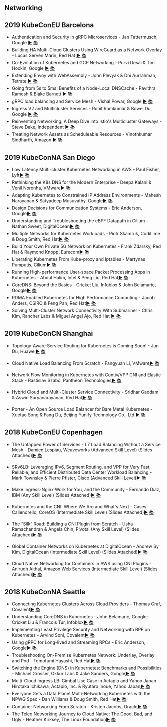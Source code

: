 Networking
---
## 2019 KubeConEU Barcelona

* Authentication and Security in gRPC Microservices - Jan Tattermusch, Google [▶️](https://www.youtube.com/watch?v=_y-lzjdVEf0) [ 📚]()
* Building HA Multi-Cloud Clusters Using WireGuard as a Network Overlay - Lucas Servén Marín, Red Hat [▶️](https://www.youtube.com/watch?v=iPz_DAOOCKA) [ 📚](https://static.sched.com/hosted_files/kccnceu19/b3/KubeCon-Europe-2019.pdf)
* Co-Evolution of Kubernetes and GCP Networking - Purvi Desai &amp; Tim Hockin, Google [▶️](https://www.youtube.com/watch?v=eBKouNho5t4) [ 📚](https://static.sched.com/hosted_files/kccnceu19/94/KubeCon-Europe-2019%20-%20Co-Evolution%20of%20Kubernetes%20and%20GCP%20Networking.pdf)
* Extending Envoy with WebAssembly - John Plevyak &amp; Dhi Aurrahman, Tetrate [▶️](https://www.youtube.com/watch?v=XdWmm_mtVXI) [ 📚](https://static.sched.com/hosted_files/kccnceu19/80/Extending%20Envoy%20with%20WebAssembly.pdf)
* Going from 5s to 5ms: Benefits of a Node-Local DNSCache - Pavithra Ramesh &amp; Blake Barnett [▶️](https://www.youtube.com/watch?v=XbkViBUuScE) [ 📚](https://static.sched.com/hosted_files/kccnceu19/4b/KubeCon-Europe-2019-nodelocaldns.pdf)
* gRPC load balancing and Service Mesh - Vishal Powar, Google [▶️](https://www.youtube.com/watch?v=FuXnfGHUZcU) [ 📚](https://static.sched.com/hosted_files/kccnceu19/de/gRPC%20Load%20balancing%20ServiceMesh%20%28kubecon-19%29.pdf)
* Ingress V2 and Multicluster Services - Rohit Ramkumar &amp; Bowei Du, Google [▶️](https://www.youtube.com/watch?v=Ne9UJL6irXY) [ 📚](https://static.sched.com/hosted_files/kccnceu19/97/%5Bwith%20speaker%20notes%5D%20Kubecon%20EU%202019_%20Ingress%20V2%20%26%20Multi-Cluster%20Services.pdf)
* Reinventing Networking: A Deep Dive into Istio&#39;s Multicluster Gateways - Steve Dake, Independent [▶️](https://www.youtube.com/watch?v=-t2BfT59zJA) [ 📚](https://static.sched.com/hosted_files/kccnceu19/95/Kubecon-Europe-Final.pdf)
* Treating Network Assets as Scheduleable Resources - Vinothkumar Siddharth, Amazon [▶️](https://www.youtube.com/watch?v=8sshP-KA5zc) [ 📚](https://static.sched.com/hosted_files/kccnceu19/99/Kubecon-EU-2019-Template-Deck.pdf)



## 2019 KubeConNA San Diego

* Low Latency Multi-cluster Kubernetes Networking in AWS - Paul Fisher, Lyft[▶️]() [ 📚]()
* Rethinking the K8s DNS for the Modern Enterprise - Deepa Kalani & Venil Noronha, VMware[▶️]() [ 📚]()
* Adapting Kubernetes to Constrained IP Address Environments - Mahesh Narayanan & Satyadeep Musuvathy, Google[▶️]() [ 📚]()
* Design Decisions for Communication Systems - Eric Anderson, Google[▶️]() [ 📚]()
* Understanding and Troubleshooting the eBPF Datapath in Cilium - Nathan Sweet, DigitalOcean[▶️]() [ 📚]()
* Multiple Networks for Kubernetes Workloads - Piotr Skamruk, CodiLime & Doug Smith, Red Hat[▶️]() [ 📚]()
* Build Your Own Private 5G Network on Kubernetes - Frank Zdarsky, Red Hat & Raymond Knopp, Eurecom[▶️]() [ 📚]()
* Liberating Kubernetes From Kube-proxy and Iptables - Martynas Pumputis, Cilium[▶️]() [ 📚]()
* Running High-performance User-space Packet Processing Apps in Kubernetes - Abdul Halim, Intel & Peng Liu, Red Hat[▶️]() [ 📚]()
* CoreDNS: Beyond the Basics - Cricket Liu, Infoblox & John Belamaric, Google[▶️]() [ 📚]()
* RDMA Enabled Kubernetes for High Performance Computing - Jacob Anders, CSIRO & Feng Pan, Red Hat[▶️]() [ 📚]()
* Solving Multi-Cluster Network Connectivity With Submariner - Chris Kim, Rancher Labs & Miguel Angel Ajo, Red Hat [▶️]() [ 📚]()



## 2019 KubeConCN Shanghai

* Topology-Aware Service Routing for Kubernetes is Coming Soon! - Jun Du, Huawei[▶️]() [ 📚]()

* Cloud Native Load Balancing From Scratch - Fangyuan Li, VMware[▶️]() [ 📚]()

* Network Flow Monitoring in Kubernetes with Contiv/VPP CNI and Elastic Stack - Rastislav Szabo, Pantheon Technologies[▶️]() [ 📚]()

* Hybrid Cloud and Multi-Cluster Service Connectivity - Sridhar Gaddam & Aswin Suryanarayanan, Red Hat[▶️]() [ 📚]()

* Porter - An Open Source Load Balancer for Bare Metal Kubernetes - Xuetao Song & Fang Du, Beijing Yunify Technology Co., Ltd.[▶️]() [ 📚]()

   

## 2018 KubeConEU  Copenhagen

* The Untapped Power of Services - L7 Load Balancing Without a Service Mesh - Damien Lespiau, Weaveworks (Advanced Skill Level) (Slides Attached)[▶️]() [ 📚]()

* SRv6LB: Leveraging IPv6, Segment Routing, and VPP for Very Fast, Reliable, and Efficient Distributed Data Center Workload Balancing - Mark Townsley & Pierre Pfister, Cisco (Advanced Skill Level)[▶️]() [ 📚]()

* Make Ingress-Nginx Work for You, and the Community - Fernando Diaz, IBM (Any Skill Level) (Slides Attached)[▶️]() [ 📚]()

* Kubernetes and the CNI: Where We Are and What's Next - Casey Callendrello, CoreOS (Intermediate Skill Level) (Slides Attached)[▶️]() [ 📚]()

* The “Silk” Road: Building a CNI Plugin from Scratch - Usha Ramachandran & Angela Chin, Pivotal (Any Skill Level) (Slides Attached)[▶️]() [ 📚]()

* Global Container Networks on Kubernetes at DigitalOcean - Andrew Sy Kim, DigitalOcean (Intermediate Skill Level) (Slides Attached)[▶️]() [ 📚]()

* Cloud Native Networking for Containers in AWS using CNI Plugins - Anirudh Aithal, Amazon Web Services (Intermediate Skill Level) (Slides Attached)[▶️]() [ 📚]()

   

## 2018 KubeConNA  Seattle

* Connecting Kubernetes Clusters Across Cloud Providers - Thomas Graf, Covalent[▶️]() [ 📚]()
* Understanding CoreDNS in Kubernetes - John Belamaric, Google; Cricket Liu & Francois Tur, Infoblox[▶️]() [ 📚]()
* Implementing Least Privilege Security and Networking with BPF on Kubernetes - Arvind Soni, Covalent[▶️]() [ 📚]()
* Using gRPC for Long-lived and Streaming RPCs - Eric Anderson, Google[▶️]() [ 📚]()
* Troubleshooting On-Premise Kubernetes Network: Underlay, Overlay and Pod - Tomofumi Hayashi, Red Hat[▶️]() [ 📚]()
* Switching the Engine (DNS) in Kubernetes: Benchmarks and Possibilities - Michael Grosser, Okkur Labs & Jake Sanders, Google[▶️]() [ 📚]()
* Multi-Cloud Ingress LB: Gimbal Use Case in Actapio and Yahoo Japan - Hirotaka Ichikawa, Actapio, Inc. & Ryutaro Inoue, Yahoo Japan[▶️]() [ 📚]()
* Everyone Gets a Data Plane! Multi-Networking Kubernetes with the NPWG Spec - Dan Williams & Doug Smith, Red Hat[▶️]() [ 📚]()
* Container Networking From Scratch - Kristen Jacobs, Oracle[▶️]() [ 📚]()
* The Telco Networking Journey to Cloud Native: The Good, Bad, and Ugly - Heather Kirksey, The Linux Foundation[▶️]() [ 📚]()